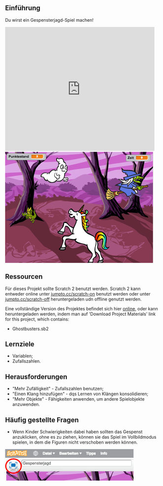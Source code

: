 ## Einführung

Du wirst ein Gespensterjagd-Spiel machen!

<div class="scratch-preview">
  <iframe allowtransparency="true" width="485" height="402" src="https://scratch.mit.edu/projects/embed/60787262/?autostart=false" frameborder="0"></iframe>
  <img src="images/ghost-final.png">
</div>

## Ressourcen
Für dieses Projekt sollte Scratch 2 benutzt werden. Scratch 2 kann entweder online unter  [jumpto.cc/scratch-on](http://jumpto.cc/scratch-on) benutzt werden oder unter  [jumpto.cc/scratch-off](http://jumpto.cc/scratch-off) heruntergeladen udn offline genutzt werden.

Eine vollständige Version des Projektes befindet sich hier <a href="http://scratch.mit.edu/projects/60787262/#editor">online</a>, oder kann heruntergeladen werden, indem man auf 'Download Project Materials' link for this project, which contains:

+ Ghostbusters.sb2

## Lernziele
+ Variablen;
+ Zufallszahlen.

## Herausforderungen
+ "Mehr Zufälligkeit" - Zufallszahlen benutzen;
+ "Einen Klang hinzufügen" - dqs Lernen von Klängen konsolidieren;
+ "Mehr Objekte" - Fähigkeiten anwenden, um andere Spielobjekte anzuwenden.

## Häufig gestellte Fragen
+ Wenn Kinder Schwierigkeiten dabei haben sollten das Gespenst anzuklicken, ohne es zu ziehen, können sie das Spiel im Vollbildmodus spielen, in dem die Figuren nicht verschoben werden können.

![screenshot](images/ghost-fullscreen.png)
